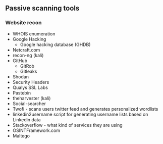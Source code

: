 ## Passive scanning tools

### Website recon
* WHOIS enumeration
* Google Hacking
    - Google hacking database (GHDB)
* Netcraft.com
* recon-ng (kali)
* GitHub
    * GitRob
    * Gitleaks
* Shodan 
* Security Headers
* Qualys SSL Labs
* Pastebin
* theharvester (kali)
* Social-searcher
* Twofi - scans users twitter feed and generates personalized wordlists
* linkedin2username script for generating username lists based on Linkedin data
* Stackoverflow -  what kind of services they are using
* OSINTFramework.com 
* Maltego

